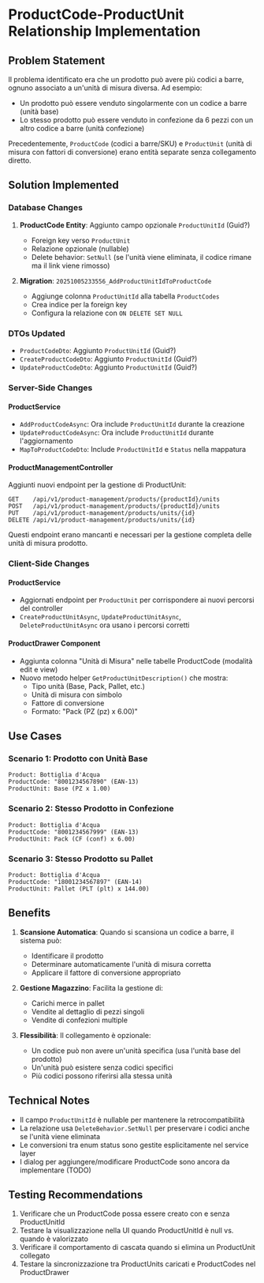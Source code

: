 # ProductCode-ProductUnit Relationship Implementation

## Problem Statement

Il problema identificato era che un prodotto può avere più codici a barre, ognuno associato a un'unità di misura diversa. Ad esempio:
- Un prodotto può essere venduto singolarmente con un codice a barre (unità base)
- Lo stesso prodotto può essere venduto in confezione da 6 pezzi con un altro codice a barre (unità confezione)

Precedentemente, `ProductCode` (codici a barre/SKU) e `ProductUnit` (unità di misura con fattori di conversione) erano entità separate senza collegamento diretto.

## Solution Implemented

### Database Changes

1. **ProductCode Entity**: Aggiunto campo opzionale `ProductUnitId` (Guid?)
   - Foreign key verso `ProductUnit`
   - Relazione opzionale (nullable)
   - Delete behavior: `SetNull` (se l'unità viene eliminata, il codice rimane ma il link viene rimosso)

2. **Migration**: `20251005233556_AddProductUnitIdToProductCode`
   - Aggiunge colonna `ProductUnitId` alla tabella `ProductCodes`
   - Crea indice per la foreign key
   - Configura la relazione con `ON DELETE SET NULL`

### DTOs Updated

- `ProductCodeDto`: Aggiunto `ProductUnitId` (Guid?)
- `CreateProductCodeDto`: Aggiunto `ProductUnitId` (Guid?)
- `UpdateProductCodeDto`: Aggiunto `ProductUnitId` (Guid?)

### Server-Side Changes

#### ProductService
- `AddProductCodeAsync`: Ora include `ProductUnitId` durante la creazione
- `UpdateProductCodeAsync`: Ora include `ProductUnitId` durante l'aggiornamento
- `MapToProductCodeDto`: Include `ProductUnitId` e `Status` nella mappatura

#### ProductManagementController
Aggiunti nuovi endpoint per la gestione di ProductUnit:

```
GET    /api/v1/product-management/products/{productId}/units
POST   /api/v1/product-management/products/{productId}/units
PUT    /api/v1/product-management/products/units/{id}
DELETE /api/v1/product-management/products/units/{id}
```

Questi endpoint erano mancanti e necessari per la gestione completa delle unità di misura prodotto.

### Client-Side Changes

#### ProductService
- Aggiornati endpoint per `ProductUnit` per corrispondere ai nuovi percorsi del controller
- `CreateProductUnitAsync`, `UpdateProductUnitAsync`, `DeleteProductUnitAsync` ora usano i percorsi corretti

#### ProductDrawer Component
- Aggiunta colonna "Unità di Misura" nelle tabelle ProductCode (modalità edit e view)
- Nuovo metodo helper `GetProductUnitDescription()` che mostra:
  - Tipo unità (Base, Pack, Pallet, etc.)
  - Unità di misura con simbolo
  - Fattore di conversione
  - Formato: "Pack (PZ (pz) x 6.00)"

## Use Cases

### Scenario 1: Prodotto con Unità Base
```
Product: Bottiglia d'Acqua
ProductCode: "8001234567890" (EAN-13)
ProductUnit: Base (PZ x 1.00)
```

### Scenario 2: Stesso Prodotto in Confezione
```
Product: Bottiglia d'Acqua
ProductCode: "8001234567999" (EAN-13)
ProductUnit: Pack (CF (conf) x 6.00)
```

### Scenario 3: Stesso Prodotto su Pallet
```
Product: Bottiglia d'Acqua
ProductCode: "18001234567897" (EAN-14)
ProductUnit: Pallet (PLT (plt) x 144.00)
```

## Benefits

1. **Scansione Automatica**: Quando si scansiona un codice a barre, il sistema può:
   - Identificare il prodotto
   - Determinare automaticamente l'unità di misura corretta
   - Applicare il fattore di conversione appropriato

2. **Gestione Magazzino**: Facilita la gestione di:
   - Carichi merce in pallet
   - Vendite al dettaglio di pezzi singoli
   - Vendite di confezioni multiple

3. **Flessibilità**: Il collegamento è opzionale:
   - Un codice può non avere un'unità specifica (usa l'unità base del prodotto)
   - Un'unità può esistere senza codici specifici
   - Più codici possono riferirsi alla stessa unità

## Technical Notes

- Il campo `ProductUnitId` è nullable per mantenere la retrocompatibilità
- La relazione usa `DeleteBehavior.SetNull` per preservare i codici anche se l'unità viene eliminata
- Le conversioni tra enum status sono gestite esplicitamente nel service layer
- I dialog per aggiungere/modificare ProductCode sono ancora da implementare (TODO)

## Testing Recommendations

1. Verificare che un ProductCode possa essere creato con e senza ProductUnitId
2. Testare la visualizzazione nella UI quando ProductUnitId è null vs. quando è valorizzato
3. Verificare il comportamento di cascata quando si elimina un ProductUnit collegato
4. Testare la sincronizzazione tra ProductUnits caricati e ProductCodes nel ProductDrawer
